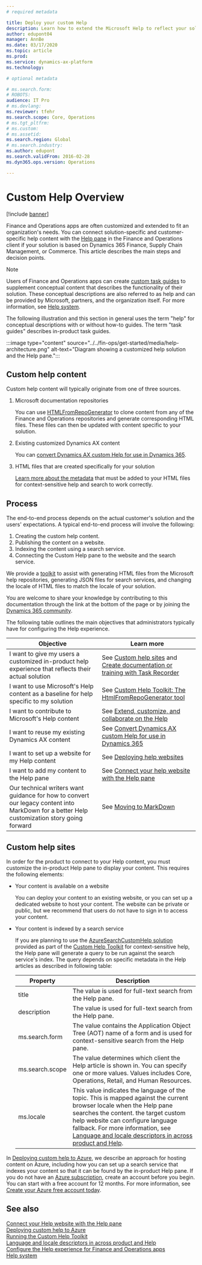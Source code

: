 ```yaml
---
# required metadata

title: Deploy your custom Help
description: Learn how to extend the Microsoft Help to reflect your solution and then connect your content to the Help pane. 
author: edupont04
manager: AnnBe
ms.date: 03/17/2020
ms.topic: article
ms.prod: 
ms.service: dynamics-ax-platform
ms.technology: 

# optional metadata

# ms.search.form: 
# ROBOTS: 
audience: IT Pro
# ms.devlang: 
ms.reviewer: tfehr
ms.search.scope: Core, Operations
# ms.tgt_pltfrm: 
# ms.custom: 
# ms.assetid: 
ms.search.region: Global
# ms.search.industry: 
ms.author: edupont
ms.search.validFrom: 2016-02-28
ms.dyn365.ops.version: Operations

---
```


# Custom Help Overview

[!include [banner](../includes/banner.md)]

Finance and Operations apps are often customized and extended to fit an organization's needs. You can connect solution-specific and customer-specific help content with the [Help pane](../../fin-ops/get-started/help-overview.md#in-product-help) in the Finance and Operations client if your solution is based on Dynamics 365 Finance, Supply Chain Management, or Commerce. This article describes the main steps and decision points.  

> [!NOTE]
> Users of Finance and Operations apps can create [custom task guides](/../../fin-ops/get-started/help-connect.md#create-custom-help-with-task-guides) to supplement conceptual content that describes the functionality of their solution. These conceptual descriptions are also referred to as help and can be provided by Microsoft, partners, and the organization itself. For more information, see [Help system](../../fin-ops/get-started/help-overview.md).

The following illustration and this section in general uses the term "help" for conceptual descriptions with or without how-to guides. The term "task guides" describes in-product task guides.  

:::image type="content" source="../../fin-ops/get-started/media/help-architecture.png" alt-text="Diagram showing a customized help solution and the Help pane.":::

## Custom help content

Custom help content will typically originate from one of three sources.

1. Microsoft documentation repositories

    You can use [HTMLFromRepoGenerator](custom-help-toolkit-HtmlFromRepoGenerator.md) to clone content from any of the Finance and Operations repositories and generate corresponding HTML files. These files can then be updated with content specific to your solution.

2. Existing customized Dynamics AX content

    You can [convert Dynamics AX custom Help for use in Dynamics 365](migrate-dynamicsax2012.md).

3. HTML files that are created specifically for your solution

    [Learn more about the metadata](#metadata) that must be added to your HTML files for context-sensitive help and search to work correctly.

## Process

The end-to-end process depends on the actual customer's solution and the users' expectations. A typical end-to-end process will involve the following:

1. Creating the custom help content.
2. Publishing the content on a website.
3. Indexing the content using a search service.
4. Connecting the Custom Help pane to the website and the search service.

We provide a [toolkit](custom-help-toolkit.md) to assist with generating HTML files from the Microsoft help repositories, generating JSON files for search services, and changing the locale of HTML files to match the locale of your solution.

You are welcome to share your knowledge by contributing to this documentation through the link at the bottom of the page or by joining the [Dynamics 365 community](https://community.dynamics.com/).

The following table outlines the main objectives that administrators typically have for configuring the Help experience.

|Objective |Learn more  |
|----------|------------|
|I want to give my users a customized in-product help experience that reflects their actual solution|See [Custom help sites](#custom-help-sites) and [Create documentation or training with Task Recorder](../user-interface/task-recorder-training-docs.md) |
|I want to use Microsoft's Help content as a baseline for help specific to my solution| See [Custom Help Toolkit: The HtmlFromRepoGenerator tool](custom-help-toolkit-HtmlFromRepoGenerator.md)  |
|I want to contribute to Microsoft's Help content|See [Extend, customize, and collaborate on the Help](contributor-guide.md)        |
|I want to reuse my existing Dynamics AX content|See [Convert Dynamics AX custom Help for use in Dynamics 365](migrate-dynamicsax2012.md)  |
|I want to set up a website for my Help content|See [Deploying help websites](#custom-help-sites) |
|I want to add my content to the Help pane|See [Connect your help website with the Help pane](connect-help-pane.md)  |
|Our technical writers want guidance for how to convert our legacy content into MarkDown for a better Help customization story going forward|See [Moving to MarkDown](migrate-dynamicsax2012.md#moving-to-markdown) |

## <a name="custom-help-sites"></a>Custom help sites

In order for the product to connect to your Help content, you must customize the in-product Help pane to display your content. This requires the following elements:

- Your content is available on a website

    You can deploy your content to an existing website, or you can set up a dedicated website to host your content. The website can be private or public, but we recommend that users do not have to sign in to access your content.

- Your content is indexed by a search service

    If you are planning to use the [AzureSearchCustomHelp solution](walkthrough-help-azure.md) provided as part of the [Custom Help Toolkit](custom-help-toolkit.md) for context-sensitive help, the Help pane will generate a query to be run against the search service's index. <a name="metadata"></a>The query depends on specific metadata in the Help articles as described in following table:

    |Property  |Description  |
    |----------|-------------|
    |title | The value is used for full-text search from the Help pane. |
    |description  | The value is used for full-text search from the Help pane.  |
    |ms.search.form | The value contains the Application Object Tree (AOT) name of a form and is used for context-sensitive search from the Help pane. |
    |ms.search.scope|The value determines which client the Help article is shown in. You can specify one or more values. Values includes Core, Operations, Retail, and Human Resources.|
    |ms.locale |This value indicates the language of the topic. This is mapped against the current browser locale when the Help pane searches the content. the target custom help website can configure language fallback. For more information, see [Language and locale descriptors in across product and Help](language-locale.md). |

In [Deploying custom help to Azure](walkthrough-help-azure.md), we describe an approach for hosting content on Azure, including how you can set up a search service that indexes your content so that it can be found by the in-product Help pane. If you do not have an [Azure subscription](/azure/guides/developer/azure-developer-guide#understanding-accounts-subscriptions-and-billing), create an account before you begin. You can start with a free account for 12 months. For more information, see [Create your Azure free account today](https://azure.microsoft.com/free/). 

## See also

[Connect your Help website with the Help pane](connect-help-pane.md)  
[Deploying custom help to Azure](walkthrough-help-azure.md)  
[Running the Custom Help Toolkit](custom-help-toolkit.md)  
[Language and locale descriptors in across product and Help](language-locale.md)  
[Configure the Help experience for Finance and Operations apps](../../fin-ops/get-started/help-connect.md)  
[Help system](../../fin-ops/get-started/help-overview.md)  
